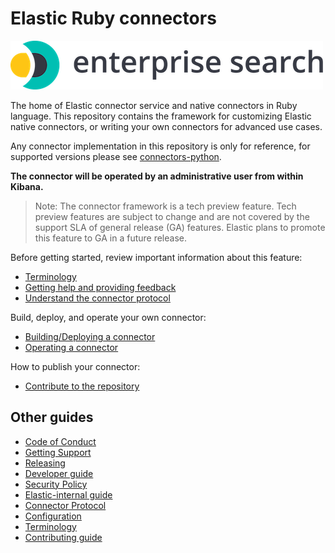 # Elastic Ruby connectors

![logo](logo-enterprise-search.png)

The home of Elastic connector service and native connectors in Ruby language. This repository contains the framework for customizing Elastic native connectors, or writing your own connectors for advanced use cases.

Any connector implementation in this repository is only for reference, for supported versions please see [connectors-python](https://github.com/elastic/connectors-python).

**The connector will be operated by an administrative user from within Kibana.**

> Note: The connector framework is a tech preview feature. Tech preview features are subject to change and are not covered by the support SLA of general release (GA) features. Elastic plans to promote this feature to GA in a future release.

Before getting started, review important information about this feature:

- [Terminology](docs/TERMINOLOGY.md)
- [Getting help and providing feedback](docs/SUPPORT.md)
- [Understand the connector protocol](https://github.com/elastic/connectors-python/blob/main/docs/CONNECTOR_PROTOCOL.md)

Build, deploy, and operate your own connector:

- [Building/Deploying a connector](docs/DEVELOPING.md)
- [Operating a connector](https://www.elastic.co/guide/en/enterprise-search/current/connectors.html)

How to publish your connector:

- [Contribute to the repository](docs/CONTRIBUTING.md)

## Other guides

- [Code of Conduct](https://www.elastic.co/community/codeofconduct)
- [Getting Support](docs/SUPPORT.md)
- [Releasing](docs/RELEASING.md)
- [Developer guide](docs/DEVELOPING.md)
- [Security Policy](docs/SECURITY.md)
- [Elastic-internal guide](docs/INTERNAL.md)
- [Connector Protocol](https://github.com/elastic/connectors-python/blob/main/docs/CONNECTOR_PROTOCOL.md)
- [Configuration](docs/CONFIG.md)
- [Terminology](docs/TERMINOLOGY.md)
- [Contributing guide](docs/CONTRIBUTING.md)
